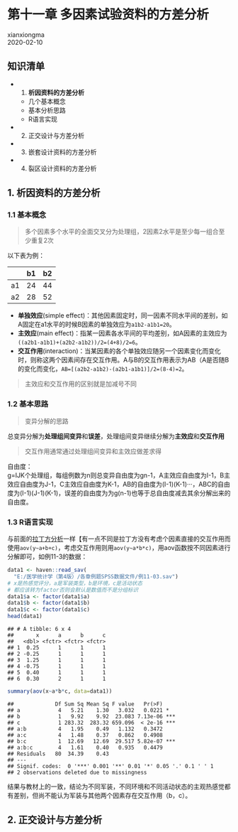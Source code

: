 # 第十一章 多因素试验资料的方差分析
xianxiongma  
2020-02-10 

## 知识清单
* 1. **析因资料的方差分析**
    * 几个基本概念
    * 基本分析思路
    * R语言实现
* 2. 正交设计与方差分析
* 3. 嵌套设计资料的方差分析
* 4. 裂区设计资料的方差分析

## 1. 析因资料的方差分析
### 1.1 基本概念
> 多个因素多个水平的全面交叉分为处理组，2因素2水平是至少每一组合至少重复2次

以下表为例：  

&nbsp;| b1 | b2
--|----|----
a1| 24| 44
a2| 28 | 52

- **单独效应**(simple effect)：其他因素固定时，同一因素不同水平间的差别，如A固定在a1水平的时候B因素的单独效应为`a1b2-a1b1=20`。  
- **主效应**(main effect)：指某一因素各水平间的平均差别，如A因素的主效应为`((a2b1-a1b1)+(a2b2-a1b2))/2=(4+8)/2=6`。  
- **交互作用**(interaction)：当某因素的各个单独效应随另一个因素变化而变化时，则称这两个因素间存在交互作用。A与B的交互作用表示为AB（A是否随B的变化而变化，`AB=[(a2b2-a1b2)-(a2b1-a1b1)]/2=(8-4)=2`。

>主效应和交互作用的区别就是加减号不同

### 1.2 基本思路
> 变异分解的思路

总变异分解为**处理组间变异**和**误差**，处理组间变异继续分解为**主效应**和**交互作用**

> 交互作用通常通过处理组间变异和主效应做差求得

自由度：    
g=IJK个处理组，每组例数为n则总变异自由度为gn-1，A主效应自由度为I-1，B主效应自由度为J-1，C主效应自由度为K-1，AB的自由度为(I-1)(K-1)···，ABC的自由度为(I-1)(J-1)(K-1)，误差的自由度为为g(n-1)也等于总自由度减去其余分解出来的自由度。

### 1.3 R语言实现
与前面的[拉丁方分析](https://x2yline.github.io/statistics_note/chapter4/chapter4.html)一样【有一点不同是拉丁方没有考虑个因素直接的交互作用而使用`aov(y~a+b+c)`，考虑交互作用则用`aov(y~a*b*c)`，用aov函数按不同因素进行分解即可，如例11-3的数据：

```r
data1 <- haven::read_sav(
  "E:/医学统计学（第4版）/各章例题SPSS数据文件/例11-03.sav")
# x是热感觉评分，a是军装类型，b是环境，c是活动状态
# 都应该转为factor否则会默认是数值而不是分组标识
data1$a <- factor(data1$a)
data1$b <- factor(data1$b)
data1$c <- factor(data1$c)
head(data1)
```

```
## # A tibble: 6 x 4
##       x      a      b      c
##   <dbl> <fctr> <fctr> <fctr>
## 1  0.25      1      1      1
## 2 -0.25      1      1      1
## 3  1.25      1      1      1
## 4 -0.75      1      1      1
## 5  0.40      1      1      1
## 6  0.30      2      1      1
```

```r
summary(aov(x~a*b*c, data=data1))
```

```
##             Df Sum Sq Mean Sq F value   Pr(>F)    
## a            4   5.21    1.30   3.032   0.0221 *  
## b            1   9.92    9.92  23.083 7.13e-06 ***
## c            1 283.32  283.32 659.096  < 2e-16 ***
## a:b          4   1.95    0.49   1.132   0.3472    
## a:c          4   1.48    0.37   0.862   0.4908    
## b:c          1  12.69   12.69  29.517 5.82e-07 ***
## a:b:c        4   1.61    0.40   0.935   0.4479    
## Residuals   80  34.39    0.43                     
## ---
## Signif. codes:  0 '***' 0.001 '**' 0.01 '*' 0.05 '.' 0.1 ' ' 1
## 2 observations deleted due to missingness
```
结果与教材上的一致，结论为不同军装，不同环境和不同活动状态的主观热感觉都有差别，但尚不能认为军装与其他两个因素存在交互作用（b，c）。

## 2. 正交设计与方差分析
